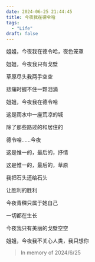 ```yaml
---
date: 2024-06-25 21:44:45
title: 今夜我在德令哈
tags:
  - "Life"
draft: false
---
```


<!--more-->

姐姐，今夜我在德令哈，夜色笼罩

姐姐，今夜我只有戈壁

草原尽头我两手空空

悲痛时握不住一颗泪滴

姐姐，今夜我在德令哈

这是雨水中一座荒凉的城

除了那些路过的和居住的

德令哈......今夜

这是惟一的，最后的，抒情

这是惟一的，最后的，草原

我把石头还给石头

让胜利的胜利

今夜青稞只属于她自己

一切都在生长

今夜我只有美丽的戈壁空空

姐姐，今夜我不关心人类，我只想你

> In memory of 2024/6/25
